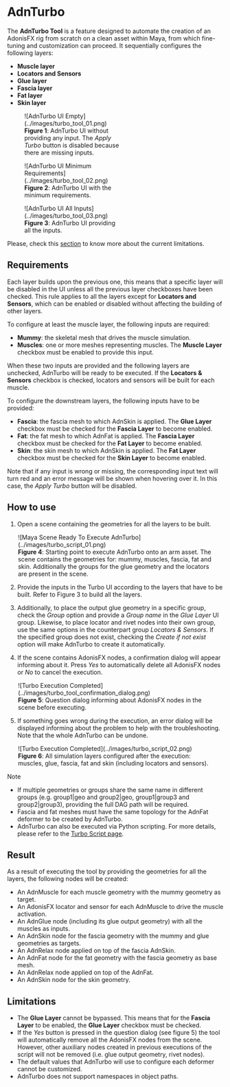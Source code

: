 # AdnTurbo

The **AdnTurbo Tool** is a feature designed to automate the creation of an AdonisFX rig from scratch on a clean asset within Maya, from which fine-tuning and customization can proceed. It sequentially configures the following layers:

- **Muscle layer**
- **Locators and Sensors**
- **Glue layer**
- **Fascia layer**
- **Fat layer**
- **Skin layer**

<figure style="width:45%;" markdown>
  ![AdnTurbo UI Empty](../images/turbo_tool_01.png)
  <figcaption><b>Figure 1</b>: AdnTurbo UI without providing any input. The <i>Apply Turbo</i> button is disabled because there are missing inputs. </figcaption>
</figure>

<figure style="width:45%;" markdown>
  ![AdnTurbo UI Minimum Requirements](../images/turbo_tool_02.png)
  <figcaption><b>Figure 2</b>: AdnTurbo UI with the minimum requirements. </figcaption>
</figure>

<figure style="width:45%;" markdown>
  ![AdnTurbo UI All Inputs](../images/turbo_tool_03.png)
  <figcaption><b>Figure 3</b>: AdnTurbo UI providing all the inputs. </figcaption>
</figure>

Please, check this [section](#limitations) to know more about the current limitations.

## Requirements

Each layer builds upon the previous one, this means that a specific layer will be disabled in the UI unless all the previous layer checkboxes have been checked. This rule applies to all the layers except for **Locators and Sensors**, which can be enabled or disabled without affecting the building of other layers.

To configure at least the muscle layer, the following inputs are required:

- **Mummy**: the skeletal mesh that drives the muscle simulation.
- **Muscles**: one or more meshes representing muscles. The **Muscle Layer** checkbox must be enabled to provide this input.

When these two inputs are provided and the following layers are unchecked, AdnTurbo will be ready to be executed. If the **Locators & Sensors** checkbox is checked, locators and sensors will be built for each muscle.

To configure the downstream layers, the following inputs have to be provided:

- **Fascia**: the fascia mesh to which AdnSkin is applied. The **Glue Layer** checkbox must be checked for the **Fascia Layer** to become enabled.
- **Fat**: the fat mesh to which AdnFat is applied. The **Fascia Layer** checkbox must be checked for the **Fat Layer** to become enabled.
- **Skin**: the skin mesh to which AdnSkin is applied. The **Fat Layer** checkbox must be checked for the **Skin Layer** to become enabled.

Note that if any input is wrong or missing, the corresponding input text will turn red and an error message will be shown when hovering over it. In this case, the *Apply Turbo* button will be disabled.

## How to use

1. Open a scene containing the geometries for all the layers to be built.

<figure style="width:90%; margin-left:5%" markdown>
  ![Maya Scene Ready To Execute AdnTurbo](../images/turbo_script_01.png)
  <figcaption><b>Figure 4</b>: Starting point to execute AdnTurbo onto an arm asset. The scene contains the geometries for: mummy, muscles, fascia, fat and skin. Additionally the groups for the glue geometry and the locators are present in the scene.</figcaption>
</figure>

2. Provide the inputs in the Turbo UI according to the layers that have to be built. Refer to Figure 3 to build all the layers.

3. Additionally, to place the output glue geometry in a specific group, check the *Group* option and provide a *Group name* in the *Glue Layer* UI group. Likewise, to place locator and rivet nodes into their own group, use the same options in the counterpart group *Locators & Sensors*. If the specified group does not exist, checking the *Create if not exist* option will make AdnTurbo to create it automatically.

4. If the scene contains AdonisFX nodes, a confirmation dialog will appear informing about it. Press *Yes* to automatically delete all AdonisFX nodes or *No* to cancel the execution.

<figure style="width:90%; margin-left:5%" markdown>
  ![Turbo Execution Completed](../images/turbo_tool_confirmation_dialog.png)
  <figcaption><b>Figure 5</b>: Question dialog informing about AdonisFX nodes in the scene before executing.</figcaption>
</figure>

5. If something goes wrong during the execution, an error dialog will be displayed informing about the problem to help with the troubleshooting. Note that the whole AdnTurbo can be undone.

<figure style="width:90%; margin-left:5%" markdown>
  ![Turbo Execution Completed](../images/turbo_script_02.png)
  <figcaption><b>Figure 6</b>: All simulation layers configured after the execution: muscles, glue, fascia, fat and skin (including locators and sensors).</figcaption>
</figure>

> [!NOTE]
> - If multiple geometries or groups share the same name in different groups (e.g. group1|geo and group2|geo, group1|group3 and group2|group3), providing the full DAG path will be required.
> - Fascia and fat meshes must have the same topology for the AdnFat deformer to be created by AdnTurbo.
> - AdnTurbo can also be executed via Python scripting. For more details, please refer to the [Turbo Script page](../scripts/turbo).

## Result

As a result of executing the tool by providing the geometries for all the layers, the following nodes will be created:

- An AdnMuscle for each muscle geometry with the mummy geometry as target.
- An AdonisFX locator and sensor for each AdnMuscle to drive the muscle activation.
- An AdnGlue node (including its glue output geometry) with all the muscles as inputs.
- An AdnSkin node for the fascia geometry with the mummy and glue geometries as targets.
- An AdnRelax node applied on top of the fascia AdnSkin.
- An AdnFat node for the fat geometry with the fascia geometry as base mesh.
- An AdnRelax node applied on top of the AdnFat.
- An AdnSkin node for the skin geometry.

## Limitations

- The **Glue Layer** cannot be bypassed. This means that for the **Fascia Layer** to be enabled, the **Glue Layer** checkbox must be checked.
- If the *Yes* button is pressed in the question dialog (see figure 5) the tool will automatically remove all the AdonisFX nodes from the scene. However, other auxiliary nodes created in previous executions of the script will not be removed (i.e. glue output geometry, rivet nodes).
- The default values that AdnTurbo will use to configure each deformer cannot be customized.
- AdnTurbo does not support namespaces in object paths.